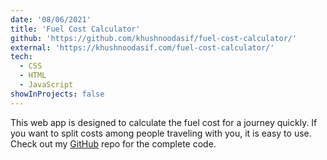 ```yaml
---
date: '08/06/2021'
title: 'Fuel Cost Calculator'
github: 'https://github.com/khushnoodasif/fuel-cost-calculator/'
external: 'https://khushnoodasif.com/fuel-cost-calculator/'
tech:
  - CSS
  - HTML
  - JavaScript
showInProjects: false
---
```


This web app is designed to calculate the fuel cost for a journey quickly. If you want to split costs among people traveling with you, it is easy to use. Check out my [GitHub](https://github.com/khushnoodasif/fuel-cost-calculator) repo for the complete code.
